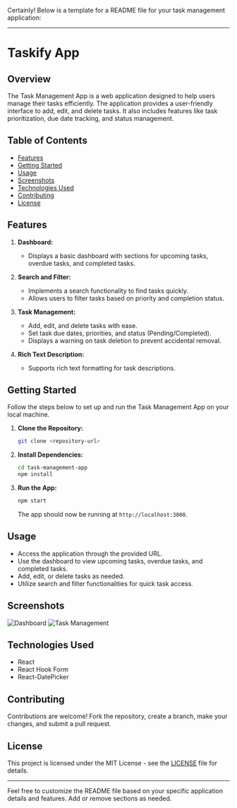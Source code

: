 Certainly! Below is a template for a README file for your task management application:

---

# Taskify App

## Overview

The Task Management App is a web application designed to help users manage their tasks efficiently. The application provides a user-friendly interface to add, edit, and delete tasks. It also includes features like task prioritization, due date tracking, and status management.

## Table of Contents

- [Features](#features)
- [Getting Started](#getting-started)
- [Usage](#usage)
- [Screenshots](#screenshots)
- [Technologies Used](#technologies-used)
- [Contributing](#contributing)
- [License](#license)

## Features

1. **Dashboard:**
   - Displays a basic dashboard with sections for upcoming tasks, overdue tasks, and completed tasks.

2. **Search and Filter:**
   - Implements a search functionality to find tasks quickly.
   - Allows users to filter tasks based on priority and completion status.

3. **Task Management:**
   - Add, edit, and delete tasks with ease.
   - Set task due dates, priorities, and status (Pending/Completed).
   - Displays a warning on task deletion to prevent accidental removal.

4. **Rich Text Description:**
   - Supports rich text formatting for task descriptions.

## Getting Started

Follow the steps below to set up and run the Task Management App on your local machine.

1. **Clone the Repository:**
   ```bash
   git clone <repository-url>
   ```

2. **Install Dependencies:**
   ```bash
   cd task-management-app
   npm install
   ```

3. **Run the App:**
   ```bash
   npm start
   ```

   The app should now be running at `http://localhost:3000`.

## Usage

- Access the application through the provided URL.
- Use the dashboard to view upcoming tasks, overdue tasks, and completed tasks.
- Add, edit, or delete tasks as needed.
- Utilize search and filter functionalities for quick task access.

## Screenshots

![Dashboard](screenshots/dashboard.png)
![Task Management](screenshots/task-management.png)

## Technologies Used

- React
- React Hook Form
- React-DatePicker

## Contributing

Contributions are welcome! Fork the repository, create a branch, make your changes, and submit a pull request.

## License

This project is licensed under the MIT License - see the [LICENSE](LICENSE) file for details.

---

Feel free to customize the README file based on your specific application details and features. Add or remove sections as needed.
